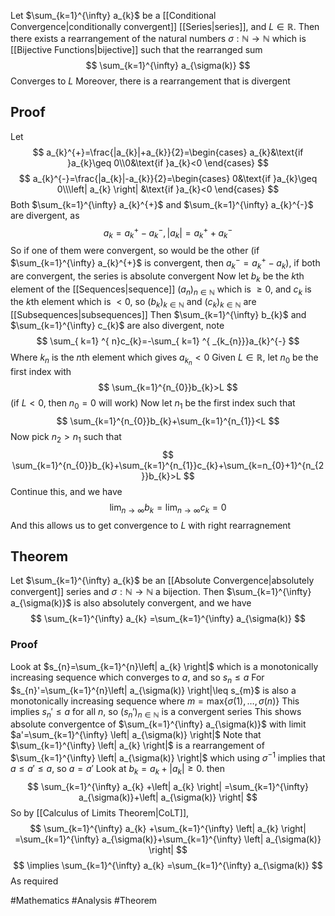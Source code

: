 Let $\sum_{k=1}^{\infty} a_{k}$ be a [[Conditional Convergence|conditionally convergent]] [[Series|series]], and $L\in\mathbb{R}$. Then there exists a rearrangement of the natural numbers $\sigma:\mathbb{N}\to \mathbb{N}$ which is [[Bijective Functions|bijective]] such that the rearranged sum
$$
\sum_{k=1}^{\infty} a_{\sigma(k)} 
$$
Converges to $L$
Moreover, there is a rearrangement that is divergent
## Proof
Let 
$$
a_{k}^{+}=\frac{|a_{k}|+a_{k}}{2}=\begin{cases}
a_{k}&\text{if }a_{k}\geq 0\\0&\text{if }a_{k}<0
\end{cases}
$$
$$
a_{k}^{-}=\frac{|a_{k}|-a_{k}}{2}=\begin{cases}
0&\text{if }a_{k}\geq 0\\\left| a_{k} \right| &\text{if }a_{k}<0
\end{cases}
$$
Both $\sum_{k=1}^{\infty} a_{k}^{+}$ and $\sum_{k=1}^{\infty} a_{k}^{-}$ are divergent, as 
$$
a_{k}=a_{k}^{+}-a_{k}^{-},\left| a_{k} \right|=a_{k}^{+}+a_{k}^{-}
$$
So if one of them were convergent, so would be the other (if $\sum_{k=1}^{\infty} a_{k}^{+}$ is convergent, then $a_{k}^{-}=a_{k}^{+}-a_{k}$), if both are convergent, the series is absolute convergent
Now let $b_{k}$ be the $k$th element of the [[Sequences|sequence]] $(a_{n})_{n\in\mathbb{N}}$ which is $\geq 0$, and $c_{k}$ is the $k$th element which is $<0$, so $(b_{k})_{k\in\mathbb{N}}$ and $(c_{k})_{k\in\mathbb{N}}$ are [[Subsequences|subsequences]]
Then $\sum_{k=1}^{\infty} b_{k}$ and $\sum_{k=1}^{\infty} c_{k}$ are also divergent, note
$$
\sum_{ k=1} ^{ n}c_{k}=-\sum_{ k=1} ^{ _{k_{n}}}a_{k}^{-}
$$
Where $k_{n}$ is the $n$th element which gives $a_{k_{n}}<0$
Given $L\in\mathbb{R}$, let $n_{0}$ be the first index with
$$
\sum_{k=1}^{n_{0}}b_{k}>L
$$
(if $L<0$, then $n_{0}=0$ will work)
Now let $n_{1}$ be the first index such that
$$
\sum_{k=1}^{n_{0}}b_{k}+\sum_{k=1}^{n_{1}}<L
$$
Now pick $n_{2}>n_{1}$ such that
$$
\sum_{k=1}^{n_{0}}b_{k}+\sum_{k=1}^{n_{1}}c_{k}+\sum_{k=n_{0}+1}^{n_{2}}b_{k}>L
$$
Continue this, and we have
$$
\lim_{ n \to \infty } b_{k}=\lim_{ n \to \infty } c_{k}=0
$$
And this allows us to get convergence to $L$ with right rearragnement
## Theorem
Let $\sum_{k=1}^{\infty} a_{k}$ be an [[Absolute Convergence|absolutely convergent]] series and $\sigma:\mathbb{N}\to \mathbb{N}$ a bijection. Then $\sum_{k=1}^{\infty} a_{\sigma(k)}$ is also absolutely convergent, and we have
$$
\sum_{k=1}^{\infty} a_{k} =\sum_{k=1}^{\infty} a_{\sigma(k)} 
$$
### Proof
Look at $s_{n}=\sum_{k=1}^{n}\left| a_{k} \right|$ which is a monotonically increasing sequence which converges to $a$, and so $s_{n}\leq a$
For $s_{n}'=\sum_{k=1}^{n}\left| a_{\sigma(k)} \right|\leq s_{m}$ is also a monotonically increasing sequence where $m=\text{max}\{ \sigma(1),\dots,\sigma(n) \}$
This implies $s_{n}'\leq a$ for all $n$, so $(s_{n}')_{n\in\mathbb{N}}$ is a convergent series
This shows absolute convergentce of $\sum_{k=1}^{\infty} a_{\sigma(k)}$ with limit $a'=\sum_{k=1}^{\infty} \left| a_{\sigma(k)} \right|$
Note that $\sum_{k=1}^{\infty} \left| a_{k} \right|$ is a rearrangement of $\sum_{k=1}^{\infty} \left| a_{\sigma(k)} \right|$ which using $\sigma ^{-1}$ implies that $a\leq a'\leq a$, so $a=a'$
Look at $b_{k}=a_{k}+\left| a_{k} \right|\geq 0$. then
$$
\sum_{k=1}^{\infty} a_{k} +\left| a_{k} \right| =\sum_{k=1}^{\infty} a_{\sigma(k)}+\left| a_{\sigma(k)} \right|  
$$
So by [[Calculus of Limits Theorem|CoLT]],
$$
\sum_{k=1}^{\infty} a_{k} +\sum_{k=1}^{\infty} \left| a_{k} \right| =\sum_{k=1}^{\infty} a_{\sigma(k)}+\sum_{k=1}^{\infty} \left| a_{\sigma(k)} \right|    
$$
$$
\implies \sum_{k=1}^{\infty} a_{k} =\sum_{k=1}^{\infty} a_{\sigma(k)}
$$
As required

#Mathematics #Analysis #Theorem 